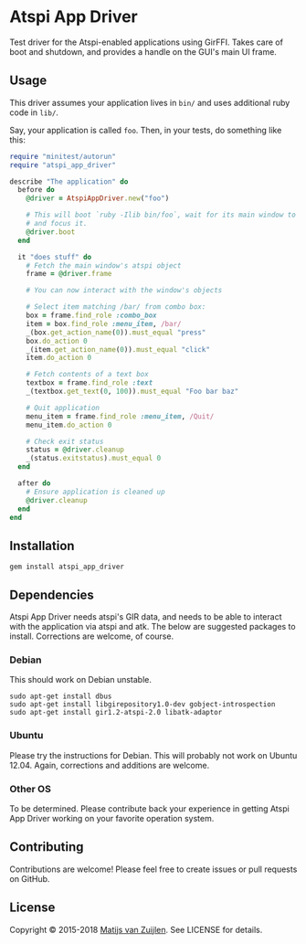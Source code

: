 # Atspi App Driver

Test driver for the Atspi-enabled applications using GirFFI. Takes care of boot
and shutdown, and provides a handle on the GUI's main UI frame.

## Usage

This driver assumes your application lives in `bin/` and uses additional ruby
code in `lib/`.

Say, your application is called `foo`. Then, in your tests, do something like this:

```ruby
require "minitest/autorun"
require "atspi_app_driver"

describe "The application" do
  before do
    @driver = AtspiAppDriver.new("foo")

    # This will boot `ruby -Ilib bin/foo`, wait for its main window to appear,
    # and focus it.
    @driver.boot
  end

  it "does stuff" do
    # Fetch the main window's atspi object
    frame = @driver.frame

    # You can now interact with the window's objects

    # Select item matching /bar/ from combo box:
    box = frame.find_role :combo_box
    item = box.find_role :menu_item, /bar/
    _(box.get_action_name(0)).must_equal "press"
    box.do_action 0
    _(item.get_action_name(0)).must_equal "click"
    item.do_action 0

    # Fetch contents of a text box
    textbox = frame.find_role :text
    _(textbox.get_text(0, 100)).must_equal "Foo bar baz"

    # Quit application
    menu_item = frame.find_role :menu_item, /Quit/
    menu_item.do_action 0

    # Check exit status
    status = @driver.cleanup
    _(status.exitstatus).must_equal 0
  end

  after do
    # Ensure application is cleaned up
    @driver.cleanup
  end
end
```

## Installation

```
gem install atspi_app_driver
```

## Dependencies

Atspi App Driver needs atspi's GIR data, and needs to be able to interact with
the application via atspi and atk. The below are suggested packages to install.
Corrections are welcome, of course.

### Debian

This should work on Debian unstable.

```
sudo apt-get install dbus
sudo apt-get install libgirepository1.0-dev gobject-introspection
sudo apt-get install gir1.2-atspi-2.0 libatk-adaptor
```

### Ubuntu

Please try the instructions for Debian. This will probably not work on Ubuntu
12.04. Again, corrections and additions are welcome.

### Other OS

To be determined. Please contribute back your experience in getting Atspi App
Driver working on your favorite operation system.

## Contributing

Contributions are welcome! Please feel free to create issues or pull requests
on GitHub.

## License

Copyright &copy; 2015-2018 [Matijs van Zuijlen](http://www.matijs.net).
See LICENSE for details.
